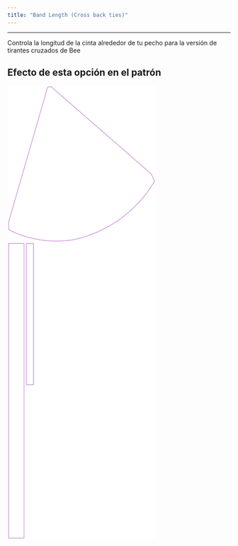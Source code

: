 ```yaml
---
title: "Band Length (Cross back ties)"
---
```


***

Controla la longitud de la cinta alrededor de tu pecho para la versión de tirantes cruzados de Bee

## Efecto de esta opción en el patrón

![Esta imagen muestra el efecto de esta opción superponiendo varias variantes que tienen un valor diferente para esta opción](bee_bandlength_sample.svg "Efecto de esta opción en el patrón")

